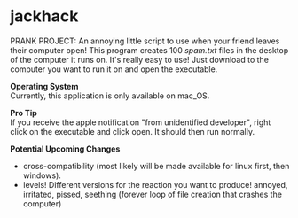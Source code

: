 # jackhack
PRANK PROJECT: An annoying little script to use when your friend leaves their computer open! This program creates 100 _spam.txt_ files in the desktop of the computer it runs on. It's really easy to use! Just download to the computer you want to run it on and open the executable. 

**Operating System** <br>
Currently, this application is only available on mac_OS. 

**Pro Tip** <br>
If you receive the apple notification "from unidentified developer", right click on the executable and click open. It should then run normally.

**Potential Upcoming Changes**
- cross-compatibility (most likely will be made available for linux first, then windows).
- levels! Different versions for the reaction you want to produce! annoyed, irritated, pissed, seething (forever loop of file creation that crashes the computer)
